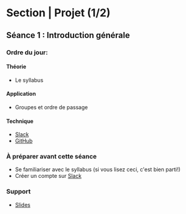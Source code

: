 # Section | Projet (1/2)
## Séance 1 : Introduction générale

### Ordre du jour:
#### Théorie
-  Le syllabus

#### Application
-  Groupes et ordre de passage

#### Technique
- [Slack](methodesss.slack.com)
- [GitHub](https://github.com/)


### À préparer avant cette séance
- Se familiariser avec le syllabus (si vous lisez ceci, c'est bien parti!)
- Créer un compte sur [Slack](methodesss.slack.com)


### Support
- [Slides](slides/semestre_01_projet_séance_01.pdf)

